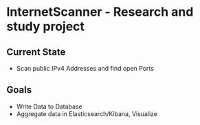 # InternetScanner - Research and study project
## Current State
* Scan public IPv4 Addresses and find open Ports
## Goals
* Write Data to Database
* Aggregate data in Elasticsearch/Kibana, Visualize

